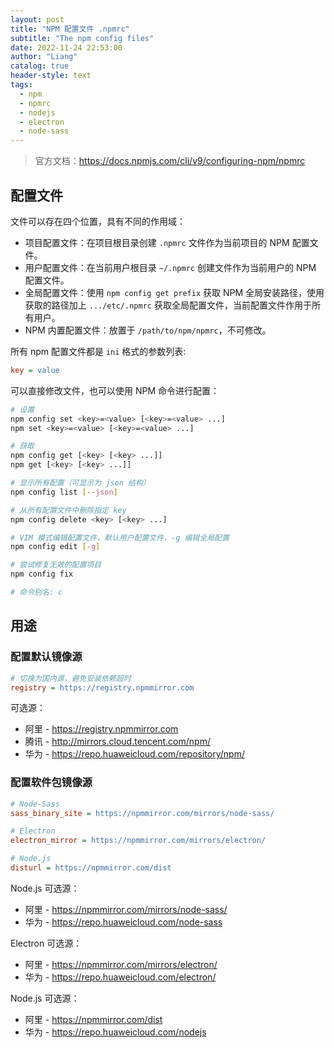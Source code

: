 ```yaml
---
layout: post
title: "NPM 配置文件 .npmrc"
subtitle: "The npm config files"
date: 2022-11-24 22:53:00
author: "Liang"
catalog: true
header-style: text
tags:
  - npm
  - npmrc
  - nodejs
  - electron
  - node-sass
---
```


> 官方文档：https://docs.npmjs.com/cli/v9/configuring-npm/npmrc

## 配置文件

文件可以存在四个位置，具有不同的作用域：

- 项目配置文件：在项目根目录创建 `.npmrc` 文件作为当前项目的 NPM 配置文件。
- 用户配置文件：在当前用户根目录 `~/.npmrc` 创建文件作为当前用户的 NPM 配置文件。
- 全局配置文件：使用 `npm config get prefix` 获取 NPM 全局安装路径，使用获取的路径加上 `.../etc/.npmrc` 获取全局配置文件，当前配置文件作用于所有用户。
- NPM 内置配置文件：放置于 `/path/to/npm/npmrc`，不可修改。

所有 npm 配置文件都是 `ini` 格式的参数列表:

```ini
key = value
```

可以直接修改文件，也可以使用 NPM 命令进行配置：

```bash
# 设置
npm config set <key>=<value> [<key>=<value> ...]
npm set <key>=<value> [<key>=<value> ...]

# 获取
npm config get [<key> [<key> ...]]
npm get [<key> [<key> ...]]

# 显示所有配置（可显示为 json 结构）
npm config list [--json]

# 从所有配置文件中删除指定 key
npm config delete <key> [<key> ...]

# VIM 模式编辑配置文件，默认用户配置文件，-g 编辑全局配置
npm config edit [-g]

# 尝试修复无效的配置项目
npm config fix

# 命令别名: c
```

## 用途

### 配置默认镜像源

```ini
# 切换为国内源，避免安装依赖超时
registry = https://registry.npmmirror.com
```

可选源：

- 阿里 - https://registry.npmmirror.com
- 腾讯 - http://mirrors.cloud.tencent.com/npm/
- 华为 - https://repo.huaweicloud.com/repository/npm/

### 配置软件包镜像源

```ini
# Node-Sass
sass_binary_site = https://npmmirror.com/mirrors/node-sass/

# Electron
electron_mirror = https://npmmirror.com/mirrors/electron/

# Node.js
disturl = https://npmmirror.com/dist
```

Node.js 可选源：

- 阿里 - https://npmmirror.com/mirrors/node-sass/
- 华为 - https://repo.huaweicloud.com/node-sass

Electron 可选源：

- 阿里 - https://npmmirror.com/mirrors/electron/
- 华为 - https://repo.huaweicloud.com/electron/

Node.js 可选源：

- 阿里 - https://npmmirror.com/dist
- 华为 - https://repo.huaweicloud.com/nodejs
